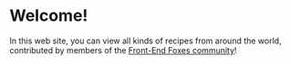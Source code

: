 # Welcome!

In this web site, you can view all kinds of recipes from around the world, contributed by members of the [Front-End Foxes community](https://frontendfoxes.school)! 

<TagList />